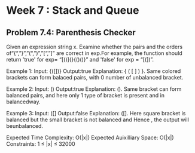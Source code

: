 # Week 7 : Stack and Queue

## Problem 7.4: Parenthesis Checker

Given an expression string x. Examine whether the pairs and the orders of“{“,”}”,”(“,”)”,”[“,”]” are correct in exp.For example, the function should return 'true' for exp= “[()]{}{()()}” and 'false' for exp = “[(])”.

Example 1:
Input:
{([])}
Output:true
Explanation:
{ ( [ ] ) }. Same colored brackets can form balaced pairs, with 0 number of unbalanced bracket.

Example 2:
Input:
()
Output:true
Explanation:
(). Same bracket can form balanced pairs, and here only 1 type of bracket is present and in balancedway.

Example 3:
Input:
([]
Output:false
Explanation:
([]. Here square bracket is balanced but the small bracket is not balanced and Hence , the output will beunbalanced.

Expected Time Complexity: O(|x|) Expected Auixilliary Space: O(|x|)
Constraints: 1 ≤ |x| ≤ 32000